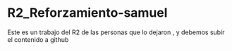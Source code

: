 # R2_Reforzamiento-samuel
Este es un trabajo del R2 de las personas que lo dejaron , y debemos subir el contenido a github

